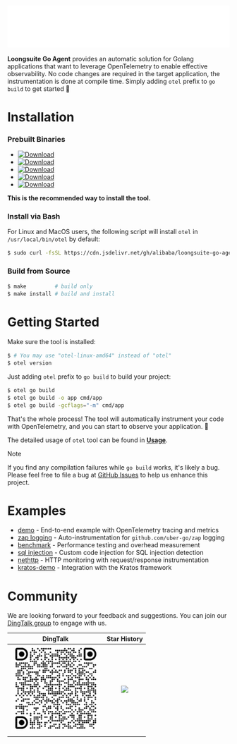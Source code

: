![](./public/anim-logo.svg)

**Loongsuite Go Agent** provides an automatic solution for Golang applications that want to
leverage OpenTelemetry to enable effective observability. No code changes are
required in the target application, the instrumentation is done at compile
time. Simply adding `otel` prefix to `go build` to get started :rocket:

# Installation

### Prebuilt Binaries

- [![Download](https://shields.io/badge/-Linux_AMD64-blue?logo=ubuntu)](https://github.com/alibaba/loongsuite-go-agent/releases/latest/download/otel-linux-amd64)
- [![Download](https://shields.io/badge/-Linux_ARM64-blue?logo=ubuntu)](https://github.com/alibaba/loongsuite-go-agent/releases/latest/download/otel-linux-arm64)
- [![Download](https://shields.io/badge/-MacOS_AMD64-blue?logo=apple)](https://github.com/alibaba/loongsuite-go-agent/releases/latest/download/otel-darwin-amd64)
- [![Download](https://shields.io/badge/-MacOS_ARM64-blue?logo=apple)](https://github.com/alibaba/loongsuite-go-agent/releases/latest/download/otel-darwin-arm64)
- [![Download](https://shields.io/badge/-Windows_AMD64-blue?logo=wine)](https://github.com/alibaba/loongsuite-go-agent/releases/latest/download/otel-windows-amd64.exe)

**This is the recommended way to install the tool.**

### Install via Bash
For Linux and MacOS users, the following script will install `otel` in `/usr/local/bin/otel` by default:
```bash
$ sudo curl -fsSL https://cdn.jsdelivr.net/gh/alibaba/loongsuite-go-agent@main/install.sh | sudo bash
```

### Build from Source

```bash
$ make         # build only
$ make install # build and install
```

# Getting Started

Make sure the tool is installed:
```bash
$ # You may use "otel-linux-amd64" instead of "otel"
$ otel version
```

Just adding `otel` prefix to `go build` to build your project:

```bash
$ otel go build
$ otel go build -o app cmd/app
$ otel go build -gcflags="-m" cmd/app
```

That's the whole process! The tool will automatically instrument your code with OpenTelemetry, and you can start to observe your application. :telescope:

The detailed usage of `otel` tool can be found in [**Usage**](./user/config.md).

> [!NOTE]
> If you find any compilation failures while `go build` works, it's likely a bug.
> Please feel free to file a bug
> at [GitHub Issues](https://github.com/alibaba/loongsuite-go-agent/issues)
> to help us enhance this project.

# Examples

- [demo](https://github.com/alibaba/loongsuite-go-agent/tree/main/example/demo) - End-to-end example with OpenTelemetry tracing and metrics
- [zap logging](https://github.com/alibaba/loongsuite-go-agent/tree/main/example/log) - Auto-instrumentation for `github.com/uber-go/zap` logging
- [benchmark](https://github.com/alibaba/loongsuite-go-agent/tree/main/example/benchmark) - Performance testing and overhead measurement
- [sql injection](https://github.com/alibaba/loongsuite-go-agent/tree/main/example/sqlinject) - Custom code injection for SQL injection detection
- [nethttp](https://github.com/alibaba/loongsuite-go-agent/tree/main/example/nethttp) - HTTP monitoring with request/response instrumentation
- [kratos-demo](https://github.com/alibaba/loongsuite-go-agent/tree/main/example/kratos-demo) - Integration with the Kratos framework

# Community

We are looking forward to your feedback and suggestions. You can join
our [DingTalk group](https://qr.dingtalk.com/action/joingroup?code=v1,k1,PBuICMTDvdh0En8MrVbHBYTGUcPXJ/NdT6JKCZ8CG+w=&_dt_no_comment=1&origin=11)
to engage with us.

| DingTalk | Star History |
| :---: | :---: |
| <img src="./public/dingtalk.png" height="200" /> | <img src="https://api.star-history.com/svg?repos=alibaba/loongsuite-go-agent&type=Date" height="200" /> |